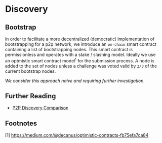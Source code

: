 # Discovery

## Bootstrap

In order to facilitate a more decentralized (democratic) implementation of bootstrapping for a p2p network, we introduce an `on-chain` smart contract containing a list of bootstrapping nodes. This smart contract is permissionless and operates with a stake / slashing model. Ideally we use an optmistic smart contract model<sup>1</sup> for the submission process.
A node is added to the set of nodes unless a challenge was voted valid by `2/3` of the current bootstrap nodes.

*We consider this approach naive and requiring further investigation.*

## Further Reading
 - [P2P Discovery Comparison](discovery-comparison.md)

## Footnotes
 [1] https://medium.com/@decanus/optimistic-contracts-fb75efa7ca84
